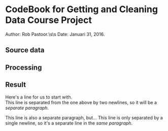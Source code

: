 # CodeBook for Getting and Cleaning Data Course Project 
Author: Rob Pastoor.\s\s
Date:   Januari 31, 2016. 
## Source data
## Processing
## Result
Here's a line for us to start with.  
This line is separated from the one above by two newlines, so it will be a *separate paragraph*.  

This line is also a separate paragraph, but... 
This line is only separated by a single newline, so it's a separate line in the *same paragraph*.